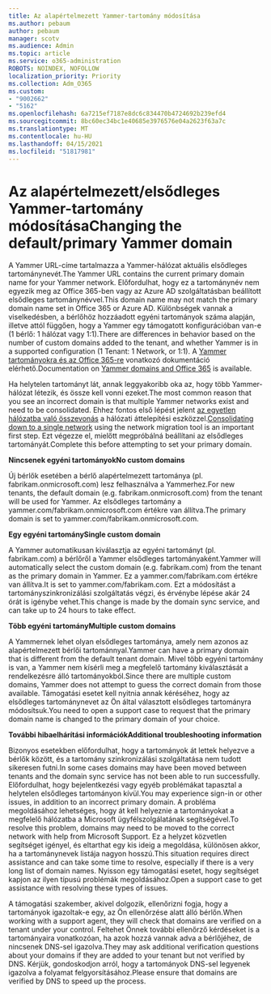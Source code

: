```yaml
---
title: Az alapértelmezett Yammer-tartomány módosítása
ms.author: pebaum
author: pebaum
manager: scotv
ms.audience: Admin
ms.topic: article
ms.service: o365-administration
ROBOTS: NOINDEX, NOFOLLOW
localization_priority: Priority
ms.collection: Adm_O365
ms.custom:
- "9002662"
- "5162"
ms.openlocfilehash: 6a7215ef7187e8dc6c834470b4724692b239efd4
ms.sourcegitcommit: 8bc60ec34bc1e40685e3976576e04a2623f63a7c
ms.translationtype: MT
ms.contentlocale: hu-HU
ms.lasthandoff: 04/15/2021
ms.locfileid: "51817981"
---
```

# <a name="changing-the-defaultprimary-yammer-domain"></a><span data-ttu-id="9a6ce-102">Az alapértelmezett/elsődleges Yammer-tartomány módosítása</span><span class="sxs-lookup"><span data-stu-id="9a6ce-102">Changing the default/primary Yammer domain</span></span>

<span data-ttu-id="9a6ce-103">A Yammer URL-címe tartalmazza a Yammer-hálózat aktuális elsődleges tartománynevét.</span><span class="sxs-lookup"><span data-stu-id="9a6ce-103">The Yammer URL contains the current primary domain name for your Yammer network.</span></span> <span data-ttu-id="9a6ce-104">Előfordulhat, hogy ez a tartománynév nem egyezik meg az Office 365-ben vagy az Azure AD szolgáltatásban beállított elsődleges tartománynévvel.</span><span class="sxs-lookup"><span data-stu-id="9a6ce-104">This domain name may not match the primary domain name set in Office 365 or Azure AD.</span></span> <span data-ttu-id="9a6ce-105">Különbségek vannak a viselkedésben, a bérlőhöz hozzáadott egyéni tartományok száma alapján, illetve attól függően, hogy a Yammer egy támogatott konfigurációban van-e (1 bérlő: 1 hálózat vagy 1:1).</span><span class="sxs-lookup"><span data-stu-id="9a6ce-105">There are differences in behavior based on the number of custom domains added to the tenant, and whether Yammer is in a supported configuration (1 Tenant: 1 Network, or 1:1).</span></span> <span data-ttu-id="9a6ce-106">A [Yammer tartományokra és az Office 365-re](https://docs.microsoft.com/yammer/configure-your-yammer-network/manage-yammer-domains) vonatkozó dokumentáció elérhető.</span><span class="sxs-lookup"><span data-stu-id="9a6ce-106">Documentation on [Yammer domains and Office 365](https://docs.microsoft.com/yammer/configure-your-yammer-network/manage-yammer-domains) is available.</span></span>

<span data-ttu-id="9a6ce-107">Ha helytelen tartományt lát, annak leggyakoribb oka az, hogy több Yammer-hálózat létezik, és össze kell vonni ezeket.</span><span class="sxs-lookup"><span data-stu-id="9a6ce-107">The most common reason that you see an incorrect domain is that multiple Yammer networks exist and need to be consolidated.</span></span> <span data-ttu-id="9a6ce-108">Ehhez fontos első lépést jelent [az egyetlen hálózatba való összevonás](https://docs.microsoft.com/yammer/configure-your-yammer-network/consolidate-multiple-yammer-networks) a hálózati áttelepítési eszközzel.</span><span class="sxs-lookup"><span data-stu-id="9a6ce-108">[Consolidating down to a single network](https://docs.microsoft.com/yammer/configure-your-yammer-network/consolidate-multiple-yammer-networks) using the network migration tool is an important first step.</span></span> <span data-ttu-id="9a6ce-109">Ezt végezze el, mielőtt megpróbálná beállítani az elsődleges tartományát.</span><span class="sxs-lookup"><span data-stu-id="9a6ce-109">Complete this before attempting to set your primary domain.</span></span>

<span data-ttu-id="9a6ce-110">**Nincsenek egyéni tartományok**</span><span class="sxs-lookup"><span data-stu-id="9a6ce-110">**No custom domains**</span></span>

<span data-ttu-id="9a6ce-111">Új bérlők esetében a bérlő alapértelmezett tartománya (pl. fabrikam.onmicrosoft.com) lesz felhasználva a Yammerhez.</span><span class="sxs-lookup"><span data-stu-id="9a6ce-111">For new tenants, the default domain (e.g. fabrikam.onmicrosoft.com) from the tenant will be used for Yammer.</span></span> <span data-ttu-id="9a6ce-112">Az elsődleges tartomány a yammer.com/fabrikam.onmicrosoft.com értékre van állítva.</span><span class="sxs-lookup"><span data-stu-id="9a6ce-112">The primary domain is set to yammer.com/fabrikam.onmicrosoft.com.</span></span>

<span data-ttu-id="9a6ce-113">**Egy egyéni tartomány**</span><span class="sxs-lookup"><span data-stu-id="9a6ce-113">**Single custom domain**</span></span>

<span data-ttu-id="9a6ce-114">A Yammer automatikusan kiválasztja az egyéni tartományt (pl. fabrikam.com) a bérlőről a Yammer elsődleges tartományaként.</span><span class="sxs-lookup"><span data-stu-id="9a6ce-114">Yammer will automatically select the custom domain (e.g. fabrikam.com) from the tenant as the primary domain in Yammer.</span></span> <span data-ttu-id="9a6ce-115">Ez a yammer.com/fabrikam.com értékre van állítva.</span><span class="sxs-lookup"><span data-stu-id="9a6ce-115">It is set to yammer.com/fabrikam.com.</span></span> <span data-ttu-id="9a6ce-116">Ezt a módosítást a tartományszinkronizálási szolgáltatás végzi, és érvénybe lépése akár 24 órát is igénybe vehet.</span><span class="sxs-lookup"><span data-stu-id="9a6ce-116">This change is made by the domain sync service, and can take up to 24 hours to take effect.</span></span>

<span data-ttu-id="9a6ce-117">**Több egyéni tartomány**</span><span class="sxs-lookup"><span data-stu-id="9a6ce-117">**Multiple custom domains**</span></span>

<span data-ttu-id="9a6ce-118">A Yammernek lehet olyan elsődleges tartománya, amely nem azonos az alapértelmezett bérlői tartománnyal.</span><span class="sxs-lookup"><span data-stu-id="9a6ce-118">Yammer can have a primary domain that is different from the default tenant domain.</span></span> <span data-ttu-id="9a6ce-119">Mivel több egyéni tartomány is van, a Yammer nem kísérli meg a megfelelő tartomány kiválasztását a rendelkezésre álló tartományokból.</span><span class="sxs-lookup"><span data-stu-id="9a6ce-119">Since there are multiple custom domains, Yammer does not attempt to guess the correct domain from those available.</span></span> <span data-ttu-id="9a6ce-120">Támogatási esetet kell nyitnia annak kéréséhez, hogy az elsődleges tartománynevet az Ön által választott elsődleges tartományra módosítsuk.</span><span class="sxs-lookup"><span data-stu-id="9a6ce-120">You need to open a support case to request that the primary domain name is changed to the primary domain of your choice.</span></span>

<span data-ttu-id="9a6ce-121">**További hibaelhárítási információk**</span><span class="sxs-lookup"><span data-stu-id="9a6ce-121">**Additional troubleshooting information**</span></span>

<span data-ttu-id="9a6ce-122">Bizonyos esetekben előfordulhat, hogy a tartományok át lettek helyezve a bérlők között, és a tartomány szinkronizálási szolgáltatása nem tudott sikeresen futni.</span><span class="sxs-lookup"><span data-stu-id="9a6ce-122">In some cases domains may have been moved between tenants and the domain sync service has not been able to run successfully.</span></span> <span data-ttu-id="9a6ce-123">Előfordulhat, hogy bejelentkezési vagy egyéb problémákat tapasztal a helytelen elsődleges tartományon kívül.</span><span class="sxs-lookup"><span data-stu-id="9a6ce-123">You may experience sign-in or other issues, in addition to an incorrect primary domain.</span></span> <span data-ttu-id="9a6ce-124">A probléma megoldásához lehetséges, hogy át kell helyeznie a tartományokat a megfelelő hálózatba a Microsoft ügyfélszolgálatának segítségével.</span><span class="sxs-lookup"><span data-stu-id="9a6ce-124">To resolve this problem, domains may need to be moved to the correct network with help from Microsoft Support.</span></span> <span data-ttu-id="9a6ce-125">Ez a helyzet közvetlen segítséget igényel, és eltarthat egy kis ideig a megoldása, különösen akkor, ha a tartománynevek listája nagyon hosszú.</span><span class="sxs-lookup"><span data-stu-id="9a6ce-125">This situation requires direct assistance and can take some time to resolve, especially if there is a very long list of domain names.</span></span> <span data-ttu-id="9a6ce-126">Nyisson egy támogatási esetet, hogy segítséget kapjon az ilyen típusú problémák megoldásához.</span><span class="sxs-lookup"><span data-stu-id="9a6ce-126">Open a support case to get assistance with resolving these types of issues.</span></span>

<span data-ttu-id="9a6ce-127">A támogatási szakember, akivel dolgozik, ellenőrizni fogja, hogy a tartományok igazoltak-e egy, az Ön ellenőrzése alatt álló bérlőn.</span><span class="sxs-lookup"><span data-stu-id="9a6ce-127">When working with a support agent, they will check that domains are verified on a tenant under your control.</span></span> <span data-ttu-id="9a6ce-128">Feltehet Önnek további ellenőrző kérdéseket is a tartományaira vonatkozóan, ha azok hozzá vannak adva a bérlőjéhez, de nincsenek DNS-sel igazolva.</span><span class="sxs-lookup"><span data-stu-id="9a6ce-128">They may ask additional verification questions about your domains if they are added to your tenant but not verified by DNS.</span></span> <span data-ttu-id="9a6ce-129">Kérjük, gondoskodjon arról, hogy a tartományok DNS-sel legyenek igazolva a folyamat felgyorsításához.</span><span class="sxs-lookup"><span data-stu-id="9a6ce-129">Please ensure that domains are verified by DNS to speed up the process.</span></span>

